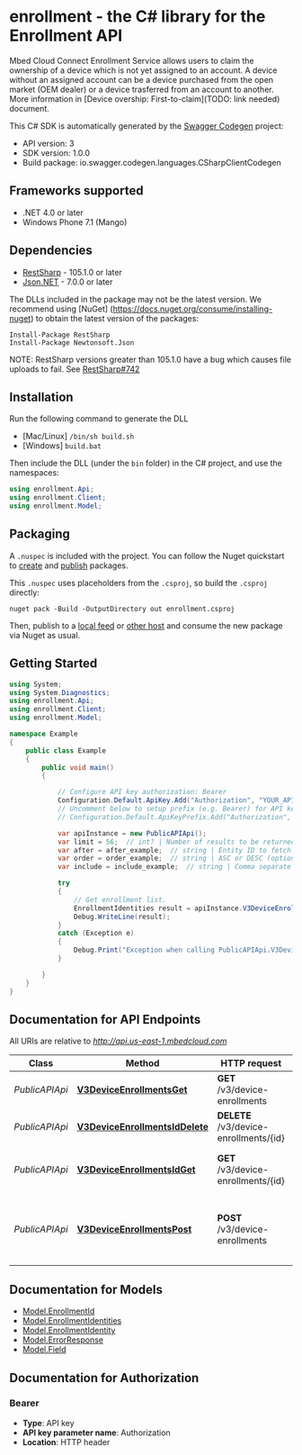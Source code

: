 # enrollment - the C# library for the Enrollment API

Mbed Cloud Connect Enrollment Service allows users to claim the ownership of a device which is not yet assigned to an account. A device without an assigned account can be a device purchased from the open market (OEM dealer) or a device trasferred from an account to another. More information in [Device overship: First-to-claim](TODO: link needed) document. 

This C# SDK is automatically generated by the [Swagger Codegen](https://github.com/swagger-api/swagger-codegen) project:

- API version: 3
- SDK version: 1.0.0
- Build package: io.swagger.codegen.languages.CSharpClientCodegen

<a name="frameworks-supported"></a>
## Frameworks supported
- .NET 4.0 or later
- Windows Phone 7.1 (Mango)

<a name="dependencies"></a>
## Dependencies
- [RestSharp](https://www.nuget.org/packages/RestSharp) - 105.1.0 or later
- [Json.NET](https://www.nuget.org/packages/Newtonsoft.Json/) - 7.0.0 or later

The DLLs included in the package may not be the latest version. We recommend using [NuGet] (https://docs.nuget.org/consume/installing-nuget) to obtain the latest version of the packages:
```
Install-Package RestSharp
Install-Package Newtonsoft.Json
```

NOTE: RestSharp versions greater than 105.1.0 have a bug which causes file uploads to fail. See [RestSharp#742](https://github.com/restsharp/RestSharp/issues/742)

<a name="installation"></a>
## Installation
Run the following command to generate the DLL
- [Mac/Linux] `/bin/sh build.sh`
- [Windows] `build.bat`

Then include the DLL (under the `bin` folder) in the C# project, and use the namespaces:
```csharp
using enrollment.Api;
using enrollment.Client;
using enrollment.Model;
```
<a name="packaging"></a>
## Packaging

A `.nuspec` is included with the project. You can follow the Nuget quickstart to [create](https://docs.microsoft.com/en-us/nuget/quickstart/create-and-publish-a-package#create-the-package) and [publish](https://docs.microsoft.com/en-us/nuget/quickstart/create-and-publish-a-package#publish-the-package) packages.

This `.nuspec` uses placeholders from the `.csproj`, so build the `.csproj` directly:

```
nuget pack -Build -OutputDirectory out enrollment.csproj
```

Then, publish to a [local feed](https://docs.microsoft.com/en-us/nuget/hosting-packages/local-feeds) or [other host](https://docs.microsoft.com/en-us/nuget/hosting-packages/overview) and consume the new package via Nuget as usual.

<a name="getting-started"></a>
## Getting Started

```csharp
using System;
using System.Diagnostics;
using enrollment.Api;
using enrollment.Client;
using enrollment.Model;

namespace Example
{
    public class Example
    {
        public void main()
        {

            // Configure API key authorization: Bearer
            Configuration.Default.ApiKey.Add("Authorization", "YOUR_API_KEY");
            // Uncomment below to setup prefix (e.g. Bearer) for API key, if needed
            // Configuration.Default.ApiKeyPrefix.Add("Authorization", "Bearer");

            var apiInstance = new PublicAPIApi();
            var limit = 56;  // int? | Number of results to be returned. Between 2 and 1000, inclusive. (optional) 
            var after = after_example;  // string | Entity ID to fetch after. (optional) 
            var order = order_example;  // string | ASC or DESC (optional)  (default to ASC)
            var include = include_example;  // string | Comma separate additional data to return. Currently supported: total_count (optional) 

            try
            {
                // Get enrollment list.
                EnrollmentIdentities result = apiInstance.V3DeviceEnrollmentsGet(limit, after, order, include);
                Debug.WriteLine(result);
            }
            catch (Exception e)
            {
                Debug.Print("Exception when calling PublicAPIApi.V3DeviceEnrollmentsGet: " + e.Message );
            }

        }
    }
}
```

<a name="documentation-for-api-endpoints"></a>
## Documentation for API Endpoints

All URIs are relative to *http://api.us-east-1.mbedcloud.com*

Class | Method | HTTP request | Description
------------ | ------------- | ------------- | -------------
*PublicAPIApi* | [**V3DeviceEnrollmentsGet**](docs/PublicAPIApi.md#v3deviceenrollmentsget) | **GET** /v3/device-enrollments | Get enrollment list.
*PublicAPIApi* | [**V3DeviceEnrollmentsIdDelete**](docs/PublicAPIApi.md#v3deviceenrollmentsiddelete) | **DELETE** /v3/device-enrollments/{id} | Delete an enrollment by ID.
*PublicAPIApi* | [**V3DeviceEnrollmentsIdGet**](docs/PublicAPIApi.md#v3deviceenrollmentsidget) | **GET** /v3/device-enrollments/{id} | Get details of an enrollment by ID.
*PublicAPIApi* | [**V3DeviceEnrollmentsPost**](docs/PublicAPIApi.md#v3deviceenrollmentspost) | **POST** /v3/device-enrollments | Place an enrollment claim for one or several devices.


<a name="documentation-for-models"></a>
## Documentation for Models

 - [Model.EnrollmentId](docs/EnrollmentId.md)
 - [Model.EnrollmentIdentities](docs/EnrollmentIdentities.md)
 - [Model.EnrollmentIdentity](docs/EnrollmentIdentity.md)
 - [Model.ErrorResponse](docs/ErrorResponse.md)
 - [Model.Field](docs/Field.md)


<a name="documentation-for-authorization"></a>
## Documentation for Authorization

<a name="Bearer"></a>
### Bearer

- **Type**: API key
- **API key parameter name**: Authorization
- **Location**: HTTP header

